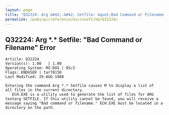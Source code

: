 ```yaml
---
layout: page
title: "Q32224: Arg &#42;.&#42; Setfile: &quot;Bad Command or Filename&quot; Error"
permalink: /pubs/pc/reference/microsoft/kb/Q32224/
---
```


## Q32224: Arg &#42;.&#42; Setfile: &quot;Bad Command or Filename&quot; Error

	Article: Q32224
	Version(s): 1.00   | 1.00
	Operating System: MS-DOS | OS/2
	Flags: ENDUSER | tar78150
	Last Modified: 29-AUG-1988
	
	Entering the command Arg *.* Setfile causes M to display a list of
	all files in the current directory.
	   ECH.EXE is a utility used to generate the list of files for ARG
	textarg SETFILE. If this utility cannot be found, you will receive a
	message saying "Bad command or filename." ECH.EXE must be located in a
	directory on the path.
